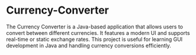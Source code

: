 # Currency-Converter
The Currency Converter is a Java-based application that allows users to convert between different currencies. It features a modern UI and supports real-time or static exchange rates. This project is useful for learning GUI development in Java and handling currency conversions efficiently.
